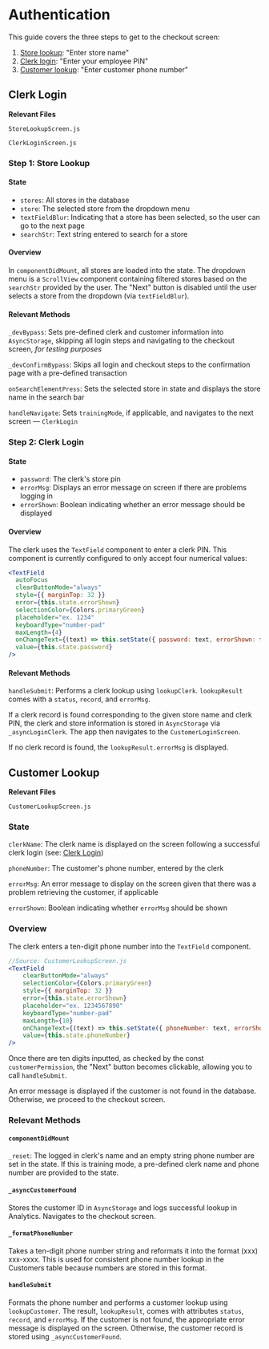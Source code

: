# Authentication
This guide covers the three steps to get to the checkout screen:
1. [Store lookup](#step-1-store-lookup): "Enter store name"
2. [Clerk login](#step-2-clerk-login): "Enter your employee PIN"
3. [Customer lookup](#customer-lookup): "Enter customer phone number"

## Clerk Login
**Relevant Files**

`StoreLookupScreen.js`

`ClerkLoginScreen.js`

### Step 1: Store Lookup

#### State

- `stores`: All stores in the database
- `store`: The selected store from the dropdown menu
- `textFieldBlur`: Indicating that a store has been selected, so the user can go to the next page
- `searchStr`: Text string entered to search for a store

#### Overview

In `componentDidMount`, all stores are loaded into the state. The dropdown menu is a `ScrollView` component containing filtered stores based on the `searchStr` provided by the user. The "Next" button is disabled until the user selects a store from the dropdown (via `textFieldBlur`).

#### Relevant Methods

`_devBypass`: Sets pre-defined clerk and customer information into `AsyncStorage`, skipping all login steps and navigating to the checkout screen, *for testing purposes*

`_devConfirmBypass`: Skips all login and checkout steps to the confirmation page with a pre-defined transaction

`onSearchElementPress`: Sets the selected store in state and displays the store name in the search bar

`handleNavigate`: Sets `trainingMode`, if applicable, and navigates to the next screen — `ClerkLogin`

### Step 2: Clerk Login

#### State

- `password`: The clerk's store pin
- `errorMsg`: Displays an error message on screen if there are problems logging in
- `errorShown`: Boolean indicating whether an error message should be displayed

#### Overview

The clerk uses the `TextField` component to enter a clerk PIN. This component is currently configured to only accept four numerical values:

```jsx
<TextField
  autoFocus
  clearButtonMode="always"
  style={{ marginTop: 32 }}
  error={this.state.errorShown}
  selectionColor={Colors.primaryGreen}
  placeholder="ex. 1234"
  keyboardType="number-pad"
  maxLength={4}
  onChangeText={(text) => this.setState({ password: text, errorShown: false })}
  value={this.state.password}
/>
```

#### Relevant Methods

`handleSubmit`: Performs a clerk lookup using `lookupClerk`. `lookupResult` comes with a `status`, `record`, and `errorMsg`.

If a clerk record is found corresponding to the given store name and clerk PIN, the clerk and store information is stored in `AsyncStorage` via `_asyncLoginClerk`. The app then navigates to the `CustomerLoginScreen`.

If no clerk record is found, the `lookupResult.errorMsg` is displayed.

## Customer Lookup
**Relevant Files**

`CustomerLookupScreen.js`

### State

`clerkName`: The clerk name is displayed on the screen following a successful clerk login (see: [Clerk Login](https://www.notion.so/Clerk-Login-5b8a2bc5244b407a86a756ee8a382380))

`phoneNumber`: The customer's phone number, entered by the clerk

`errorMsg`: An error message to display on the screen given that there was a problem retrieving the customer, if applicable

`errorShown`: Boolean indicating whether `errorMsg` should be shown

### Overview

The clerk enters a ten-digit phone number into the `TextField` component. 

```jsx
//Source: CustomerLookupScreen.js
<TextField
    clearButtonMode="always"
    selectionColor={Colors.primaryGreen}
    style={{ marginTop: 32 }}
    error={this.state.errorShown}
    placeholder="ex. 1234567890"
    keyboardType="number-pad"
    maxLength={10}
    onChangeText={(text) => this.setState({ phoneNumber: text, errorShown: false })}
    value={this.state.phoneNumber}
/>
```

Once there are ten digits inputted, as checked by the const `customerPermission`, the "Next" button becomes clickable, allowing you to call `handleSubmit`.

An error message is displayed if the customer is not found in the database. Otherwise, we proceed to the checkout screen.

### Relevant Methods

#### `componentDidMount`

`_reset`: The logged in clerk's name and an empty string phone number are set in the state. If this is training mode, a pre-defined clerk name and phone number are provided to the state.

#### `_asyncCustomerFound`

Stores the customer ID in `AsyncStorage` and logs successful lookup in Analytics. Navigates to the checkout screen.

#### `_formatPhoneNumber`

Takes a ten-digit phone number string and reformats it into the format (xxx) xxx-xxxx. This is used for consistent phone number lookup in the Customers table because numbers are stored in this format.

#### `handleSubmit`

Formats the phone number and performs a customer lookup using `lookupCustomer`. The result, `lookupResult`, comes with attributes `status`, `record`, and `errorMsg`. If the customer is not found, the appropriate error message is displayed on the screen. Otherwise, the customer record is stored using `_asyncCustomerFound`.